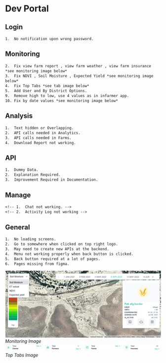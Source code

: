# Dev Portal

## Login

    1.  No notification upon wrong password.

## Monitoring

    2.  Fix view farm report , view farm weather , view farm insurance *see monitoring image below*
    3.  Fix NDVI , Soil Moisture , Expected Yield *see monitoring image below*
    4.  Fix Top Tabs *see tab image below*
    5.  Add User and By District Options.
    9.  Remove high to low, use 4 values as in infarmer app.
    10. Fix by date values *see monitoring image below*

## Analysis

    1.  Text hidden or Overlapping.
    2.  API calls needed in Analytics.
    3.  API calls needed in Farms.
    4.  Download Report not working.

## API

    1.  Dummy Data.
    2.  Explanation Required.
    3.  Improvement Required in Documentation.

## Manage

    <!-- 1.  Chat not working. -->
    <!-- 2.  Activity Log not working -->

## General

    1.  No loading screens.
    2.  Go to somewhere when clicked on top right logo.
    3.  May need to create new APIs at the backend.
    4.  Menu not working properly when back button is clicked.
    5.  Back button required at a lot of pages.
    6.  Pages missing from figma.

![monitoring_image](./images/image.png)
*Monitoring Image*
![tab_image](./images/tabs.png)
*Top Tabs Image*
